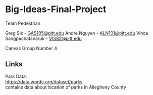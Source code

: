 # Big-Ideas-Final-Project

Team Pedestrian

Greg Six - GAS105@pitt.edu
Andre Nguyen - ALN101@pitt.edu
Vince Sangpachatanaruk - VIS82@pitt.edu

Canvas Group Number 4

## Links
Park Data:<br>
https://data.wprdc.org/dataset/parks<br>
contains data about location of parks in Allegheny County
